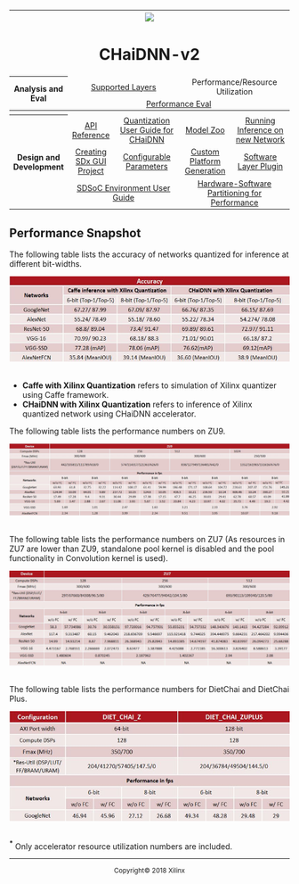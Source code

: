 <table style="width:100%">
<tr>
<th width="100%" colspan="6"><img src="https://www.xilinx.com/content/dam/xilinx/imgs/press/media-kits/corporate/xilinx-logo.png" width="30%"/><h1>CHaiDNN-v2</h2>
</th>
</tr>
  <tr>
    <th rowspan="6" width="17%">Analysis and Eval</th>
   </tr>
<tr>
	<td align="center" colspan="2"><a href="../docs/SUPPORTED_LAYERS.md">Supported Layers</a></td>
	<td align="center" colspan="2">Performance/Resource Utilization</td>
</tr>
  <tr></tr>
<tr>
	<td align="center" colspan="4"><a href="../docs/PERFORMANCE_EVAL.md">Performance Eval</a></td>	
</tr>
<tr></tr>
    <tr></tr>
  <tr><th colspan="6"></th></tr>

  <tr></tr>
  <tr>
     <th rowspan="7" width="17%">Design and Development</th>
   </tr>

<tr>
	<td  align="center"><a href="../docs/API.md">API Reference</a></td>
	<td  align="center"><a href="../docs/QUANTIZATION.md">Quantization User Guide for CHaiDNN</a></td>
	<td  align="center"><a href="../docs/MODELZOO.md">Model Zoo</a></td>
	<td  align="center"><a href="../docs/RUN_NEW_NETWORK.md">Running Inference on new Network</a></td>
</tr>
  <tr></tr>
<tr>
	<td  align="center"><a href="../docs/BUILD_USING_SDX_GUI.md">Creating SDx GUI Project</a></td>
	<td  align="center"><a href="../docs/CONFIGURABLE_PARAMS.md">Configurable Parameters</a></td>
	<td  align="center"><a href="../docs/CUSTOM_PLATFORM_GEN.md">Custom Platform Generation</a></td>
	<td  align="center"><a href="../docs/SOFTWARE_LAYER_PLUGIN.md">Software Layer Plugin</a></td>
</tr>
  <tr></tr>
<tr>
	<td  align="center" colspan="2"><a href="https://www.xilinx.com/support/documentation/sw_manuals/xilinx2017_4/ug1027-sdsoc-user-guide.pdf">SDSoC Environment User Guide</a></td>	
	<td align="center" colspan="2"><a href="../docs/HW_SW_PARTITIONING.md">Hardware-Software Partitioning for Performance</a></td>

</tr>  
</table>

## Performance Snapshot

The following table lists the accuracy of networks quantized for inference at different bit-widths.

<div align="center">
  <img src="./images/Accuracy.JPG"><br><br>
</div>

- **Caffe with Xilinx Quantization** refers to simulation of Xilinx quantizer using Caffe framework.
- **CHaiDNN with Xilinx Quantization** refers to inference of Xilinx quantized network using CHaiDNN accelerator. 

The following table lists the performance numbers on ZU9.															

<div align="center">
  <img src="./images/Zu9.JPG"><br><br>
</div>

The following table lists the performance numbers on ZU7 (As resources in ZU7 are lower than ZU9, standalone pool kernel is disabled and the pool functionality in Convolution kernel is used).															

<div align="center">
  <img src="./images/Zu7.JPG"><br><br>
</div>

The following table lists the performance numbers for DietChai and DietChai Plus.															

<div align="center">
  <img src="./images/Zu_ZuPLUS.JPG"><br><br>
</div>

**<sup>*</sup>** Only accelerator resource utilization numbers are included.

<hr/>
<p align="center"><sup>Copyright&copy; 2018 Xilinx</sup></p>
